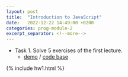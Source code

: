 ```yaml
---
layout: post
title:  "Introduction to JavaScript"
date:   2022-12-22 14:49:00 +0200
categories: prog-module-2
excerpt_separator: <!--more-->
---
```

- Task 1. Solve 5 exercises of the first lecture.
  - [demo](https://bulhakovolexii.github.io/Prog-academy-homeworks/11-lecture-homework/hw1.html) / [code base](https://github.com/bulhakovolexii/Prog-academy-homeworks/blob/main/11-lecture-homework/)
<!--more-->
{% include hw1.html %}
